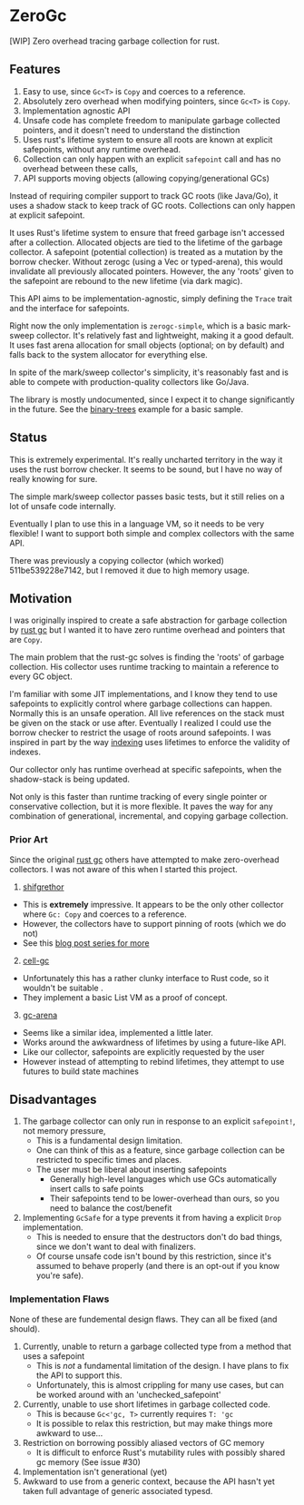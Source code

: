 ZeroGc
=======
[WIP] Zero overhead tracing garbage collection for rust.

## Features
1. Easy to use, since `Gc<T>` is `Copy` and coerces to a reference.
2. Absolutely zero overhead when modifying pointers, since `Gc<T>` is `Copy`.
3. Implementation agnostic API
4. Unsafe code has complete freedom to manipulate garbage collected pointers, and it doesn't need to understand the distinction 
5. Uses rust's lifetime system to ensure all roots are known at explicit safepoints, without any runtime overhead.
6. Collection can only happen with an explicit `safepoint` call and has no overhead between these calls,
7. API supports moving objects (allowing copying/generational GCs)

Instead of requiring compiler support to track GC roots (like Java/Go),
it uses a shadow stack to keep track of GC roots.
Collections can only happen at explicit safepoint.

It uses Rust's lifetime system to ensure that freed garbage
isn't accessed after a collection. Allocated objects are tied
to the lifetime of the garbage collector.
A safepoint (potential collection) is treated as a mutation by
the borrow checker. Without zerogc (using a Vec or typed-arena),
this would invalidate all previously allocated pointers. However,
the any 'roots' given to the safepoint are rebound to the new lifetime
(via dark magic).

This API aims to be implementation-agnostic,
simply defining the `Trace` trait and the interface for safepoints.

Right now the only implementation is `zerogc-simple`,
which is a basic mark-sweep collector.
It's relatively fast and lightweight, making it a good default.
It uses fast arena allocation for small objects (optional; on by default) and
falls back to the system allocator for everything else.

In spite of the mark/sweep collector's simplicity,
it's reasonably fast and is able to compete with production-quality
collectors like Go/Java.

The library is mostly undocumented, since I expect it to change significantly in the future.
See the [binary-trees](libs/simple/examples/binary_trees.rs) example for a basic sample.

## Status
This is extremely experimental. It's really uncharted territory
in the way it uses the rust borrow checker. It seems to be sound,
but I have no way of really knowing for sure.

The simple mark/sweep collector passes basic tests,
but it still relies on a lot of unsafe code internally.

Eventually I plan to use this in a language VM,
so it needs to be very flexible! I want to support both simple
and complex collectors with the same API.

There was previously a copying collector (which worked) 511be539228e7142,
but I removed it due to high memory usage.

## Motivation
I was originally inspired to create a safe abstraction for garbage collection by [rust gc](https://github.com/Manishearth/rust-gc)
but I wanted it to have zero runtime overhead and pointers that are `Copy`.

The main problem that the rust-gc solves is finding the 'roots' of garbage collection.
His collector uses runtime tracking to maintain a reference to every GC object.

I'm familiar with some JIT implementations, and I know they tend to use safepoints
to explicitly control where garbage collections can happen.
Normally this is an unsafe operation. All live references on the stack must
be given on the stack or use after.
Eventually I realized I could use the borrow checker to restrict
the usage of roots around safepoints. I was inspired in part by the way
[indexing](https://github.com/bluss/indexing) uses lifetimes to enforce
the validity of indexes.

Our collector only has runtime overhead at specific safepoints,
when the shadow-stack is being updated.

Not only is this faster than runtime tracking of every single pointer or conservative collection, but it is more flexible. 
It paves the way for any combination of generational, incremental, and copying garbage collection.

### Prior Art
Since the original [rust gc](https://github.com/Manishearth/rust-gc) others
have attempted to make zero-overhead collectors.
I was not aware of this when I started this project.
1. [shifgrethor](https://github.com/withoutboats/shifgrethor)
  - This is **extremely** impressive. It appears to be the only other collector
    where `Gc: Copy` and coerces to a reference.
  - However, the collectors have to support pinning of roots (which we do not)
  - See this [blog post series for more](https://boats.gitlab.io/blog/post/shifgrethor-i/)
2. [cell-gc](https://github.com/jorendorff/cell-gc)
  - Unfortunately this has a rather clunky interface to Rust code,
    so it wouldn't be suitable .
  - They implement a basic List VM as a proof of concept.
3. [gc-arena](https://github.com/kyren/gc-arena)
  - Seems like a similar idea, implemented a little later.
  - Works around the awkwardness of lifetimes by using a future-like API.
  - Like our collector, safepoints are explicitly requested by the user
  - However instead of attempting to rebind lifetimes,
    they attempt to use futures to build state machines

## Disadvantages
1. The garbage collector can only run in response to an explicit `safepoint!`, not memory pressure,
   - This is a fundamental design limitation.
   - One can think of this as a feature, since garbage collection can be restricted to specific times and places.
   - The user must be liberal about inserting safepoints
     - Generally high-level languages which use GCs automatically insert calls to safe points
     - Their safepoints tend to be lower-overhead than ours, so you need to balance the cost/benefit
2. Implementing `GcSafe` for a type prevents it from having a explicit `Drop` implementation.
   - This is needed to ensure that the destructors don't do bad things, since we don't want to deal with finalizers.
   - Of course unsafe code isn't bound by this restriction, since it's assumed to behave properly (and there is an opt-out if you know you're safe).

### Implementation Flaws
None of these are fundemental design flaws. They can all be fixed (and should).
1. Currently, unable to return a garbage collected type from a method that uses a safepoint
   - This is *not* a fundamental limitation of the design. I have plans to fix the API to support this. 
   - Unfortunately, this is almost crippling for many use cases, but can be worked around with an 'unchecked_safepoint'
2. Currently, unable to use short lifetimes in garbage collected code.
   - This is because `Gc<'gc, T>` currently requires `T: 'gc`
   - It is possible to relax this restriction, but may make things more awkward to use...
3. Restriction on borrowing possibly aliased vectors of GC memory
   - It is difficult to enforce Rust's mutability rules with possibly shared gc memory (See issue #30)
4. Implementation isn't generational (yet)
6. Awkward to use from a generic context, because the API hasn't yet taken full advantage of generic associated typesd.